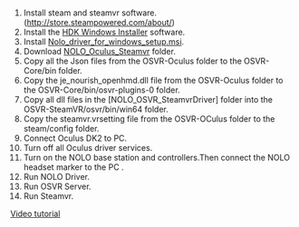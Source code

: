#
1. Install steam and steamvr software.(http://store.steampowered.com/about/)  
2. Install the [HDK Windows Installer](http://www.osvr.org/getting-started.html) software.   
3. Install [Nolo_driver_for_windows_setup.msi](https://github.com/NOLOVR/NOLO-Driver-For-Windows/tree/master/NOLOVR).  
4. Download [NOLO_Oculus_Steamvr](https://github.com/NOLOVR/NOLO-Others) folder.
5. Copy all the Json files from the OSVR-Oculus folder to the OSVR-Core/bin folder.  
6. Copy the je_nourish_openhmd.dll file from the OSVR-Oculus folder to the OSVR-Core/bin/osvr-plugins-0 folder.  
7. Copy all dll files in the [NOLO_OSVR_SteamvrDriver] folder into the OSVR-SteamVR/osvr/bin/win64 folder.   
8. Copy the steamvr.vrsetting file from the OSVR-OCulus folder to the steam/config folder.  
9. Connect Oculus DK2 to PC.
10. Turn off all Oculus driver services.  
11. Turn on the NOLO base station and controllers.Then connect the NOLO headset marker to the PC .  
12. Run NOLO Driver.  
13. Run OSVR Server.  
14. Run Steamvr.  


[Video tutorial](https://www.youtube.com/watch?v=qgL7NHixIX8)  
#